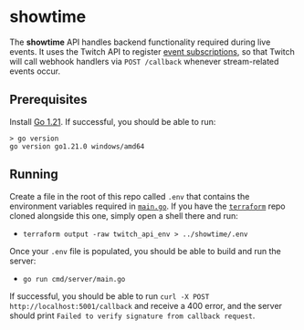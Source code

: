 # showtime

The **showtime**  API handles backend functionality required during live events. It
uses the Twitch API to register [event subscriptions](https://dev.twitch.tv/docs/eventsub/),
so that Twitch will call webhook handlers via `POST /callback` whenever stream-related
events occur.

## Prerequisites

Install [Go 1.21](https://go.dev/doc/install). If successful, you should be able to run:

```
> go version
go version go1.21.0 windows/amd64
```

## Running

Create a file in the root of this repo called `.env` that contains the environment
variables required in [`main.go`](./cmd/server/main.go). If you have the
[`terraform`](https://github.com/golden-vcr/terraform) repo cloned alongside this one,
simply open a shell there and run:

- `terraform output -raw twitch_api_env > ../showtime/.env`

Once your `.env` file is populated, you should be able to build and run the server:

- `go run cmd/server/main.go`

If successful, you should be able to run `curl -X POST http://localhost:5001/callback`
and receive a 400 error, and the server should print
`Failed to verify signature from callback request`.
